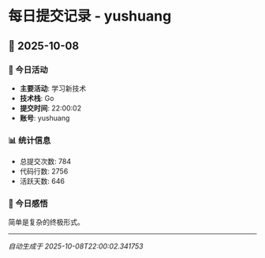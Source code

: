 # 每日提交记录 - yushuang

## 📅 2025-10-08

### 🎯 今日活动
- **主要活动**: 学习新技术
- **技术栈**: Go
- **提交时间**: 22:00:02
- **账号**: yushuang

### 📊 统计信息
- 总提交次数: 784
- 代码行数: 2756
- 活跃天数: 646

### 💭 今日感悟
简单是复杂的终极形式。

---
*自动生成于 2025-10-08T22:00:02.341753*
